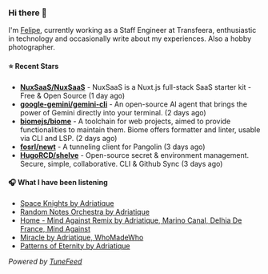 ### Hi there 👋

I'm [Felipe](https://felipevm.com), currently working as a Staff Engineer at Transfeera, enthusiastic in technology and occasionally write about my experiences. Also a hobby photographer.

#### ⭐ Recent Stars
- **[NuxSaaS/NuxSaaS](https://github.com/NuxSaaS/NuxSaaS)** - NuxSaaS is a Nuxt.js full-stack SaaS starter kit - Free &amp; Open Source (1 day ago)
- **[google-gemini/gemini-cli](https://github.com/google-gemini/gemini-cli)** - An open-source AI agent that brings the power of Gemini directly into your terminal. (2 days ago)
- **[biomejs/biome](https://github.com/biomejs/biome)** - A toolchain for web projects, aimed to provide functionalities to maintain them. Biome offers formatter and linter, usable via CLI and LSP. (2 days ago)
- **[fosrl/newt](https://github.com/fosrl/newt)** - A tunneling client for Pangolin (3 days ago)
- **[HugoRCD/shelve](https://github.com/HugoRCD/shelve)** - Open-source secret &amp; environment management. Secure, simple, collaborative. CLI &amp; Github Sync (3 days ago)

#### 🎧 What I have been listening
- [Space Knights by Adriatique](https://open.spotify.com/track/02FYAy3iviOCDvHGXFfqDi)
- [Random Notes Orchestra by Adriatique](https://open.spotify.com/track/7tutIZ5WoAK30X9U9xhglj)
- [Home - Mind Against Remix by Adriatique, Marino Canal, Delhia De France, Mind Against](https://open.spotify.com/track/0pyjqTGLsrg1r6m5YR4tuq)
- [Miracle by Adriatique, WhoMadeWho](https://open.spotify.com/track/18MrJWu7WMwxCl56ogcm7V)
- [Patterns of Eternity by Adriatique](https://open.spotify.com/track/3QkmaZFc9pPtWuTMWxkosL)

_Powered by [TuneFeed](https://tunefeed.app?ref=github.com)_
